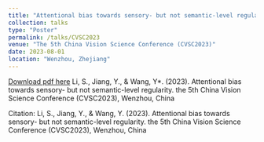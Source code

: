 ```yaml
---
title: "Attentional bias towards sensory- but not semantic-level regularity"
collection: talks
type: "Poster"
permalink: /talks/CVSC2023
venue: "The 5th China Vision Science Conference (CVSC2023)"
date: 2023-08-01
location: "Wenzhou, Zhejiang"
---
```


[Download pdf here](http://Mr-Unknown0.github.io/files/CVSC2023.pdf)
Li, S., Jiang, Y., & Wang, Y*. (2023). Attentional bias towards sensory- but not semantic-level regularity. the 5th China Vision Science Conference (CVSC2023), Wenzhou, China

Citation: Li, S., Jiang, Y., & Wang, Y. (2023). Attentional bias towards sensory- but not semantic-level regularity. the 5th China Vision Science Conference (CVSC2023), Wenzhou, China
